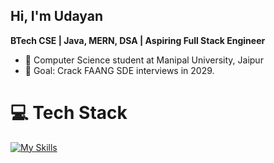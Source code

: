 ## Hi, I'm Udayan
**BTech CSE | Java, MERN, DSA | Aspiring Full Stack Engineer**

- 🧠 Computer Science student at Manipal University, Jaipur <br>
- 🎯 Goal: Crack FAANG SDE interviews in 2029. <br>

# 💻 Tech Stack
[![My Skills](https://skillicons.dev/icons?i=js,html,css,java,mysql,express,react,nodejs,spring)](https://skillicons.dev)


<!-- Proudly created with GPRM ( https://gprm.itsvg.in ) -->
